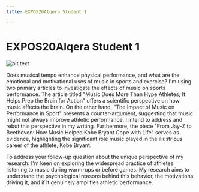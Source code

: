 ```yaml
---
title: EXPOS20Alqera Student 1

---
```


# EXPOS20Alqera Student 1
![alt text](https://files.slack.com/files-pri/T0HTW3H0V-F062Z5Q9SLS/student-1.jpg?pub_secret=462d236c77)

Does musical tempo enhance physical performance, and what are the emotional and motivational uses of music in sports and exercise? I'm using two primary articles to investigate the effects of music on sports performance. The article titled "Music Does More Than Hype Athletes; It Helps Prep the Brain for Action" offers a scientific perspective on how music affects the brain. On the other hand, "The Impact of Music on Performance in Sport" presents a counter-argument, suggesting that music might not always improve athletic performance. I intend to address and rebut this perspective in my writing. Furthermore, the piece "From Jay-Z to Beethoven: How Music Helped Kobe Bryant Cope with Life" serves as evidence, highlighting the significant role music played in the illustrious career of the athlete, Kobe Bryant.

To address your follow-up question about the unique perspective of my research: I'm keen on exploring the widespread practice of athletes listening to music during warm-ups or before games. My research aims to understand the psychological reasons behind this behavior, the motivations driving it, and if it genuinely amplifies athletic performance.
